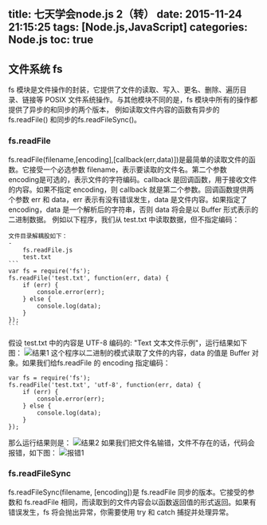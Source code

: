 title: 七天学会node.js 2（转）
date: 2015-11-24 21:15:25
tags: [Node.js,JavaScript]
categories: Node.js
toc: true 
---
## 文件系统 fs
fs 模块是文件操作的封装，它提供了文件的读取、写入、更名、删除、遍历目录、链接等 POSIX 文件系统操作。与其他模块不同的是，fs 模块中所有的操作都提供了异步的和同步的两个版本， 例如读取文件内容的函数有异步的 fs.readFile() 和同步的fs.readFileSync()。
### fs.readFile
fs.readFile(filename,[encoding],[callback(err,data)])是最简单的读取文件的函数。它接受一个必选参数 filename，表示要读取的文件名。第二个参数 encoding是可选的，表示文件的字符编码。callback 是回调函数，用于接收文件的内容。如果不指定 encoding，则 callback 就是第二个参数。回调函数提供两个参数 err 和 data，err 表示有没有错误发生，data 是文件内容。如果指定了 encoding，data 是一个解析后的字符串，否则 data 将会是以 Buffer 形式表示的二进制数据。
例如以下程序，我们从 test.txt 中读取数据，但不指定编码：

	文件目录解耦股如下：
	- 
		fs.readFile.js
		test.txt
	```
	var fs = require('fs');
	fs.readFile('test.txt', function(err, data) {
	    if (err) {
	        console.error(err);
	    } else {
	        console.log(data);
	    }
	});
	```
假设 test.txt 中的内容是 UTF-8 编码的: "Text 文本文件示例"，运行结果如下图：
![结果1](http://img.blog.csdn.net/20151124210111533)
这个程序以二进制的模式读取了文件的内容，data 的值是 Buffer 对象。如果我们给fs.readFile 的 encoding 指定编码：
```
var fs = require('fs');
fs.readFile('test.txt', 'utf-8', function(err, data) {
    if (err) {
        console.error(err);
    } else {
        console.log(data);
    }
});
```
那么运行结果则是：
![结果2](http://img.blog.csdn.net/20151124210424159)
如果我们把文件名输错，文件不存在的话，代码会报错，如下图：
![报错1](http://img.blog.csdn.net/20151124210548192)

### fs.readFileSync
fs.readFileSync(filename, [encoding])是 fs.readFile 同步的版本。它接受的参数和 fs.readFile 相同，而读取到的文件内容会以函数返回值的形式返回。如果有错误发生，fs 将会抛出异常，你需要使用 try 和 catch 捕捉并处理异常。